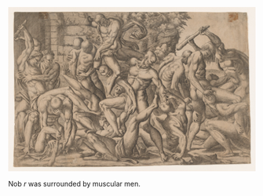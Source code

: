 ![Jean Mignon's Combat of Naked Men](/Images/Jean%20Mignon%20Combat%20of%20Naked%20Men.jpg)

Nob *r* was surrounded by muscular men.
